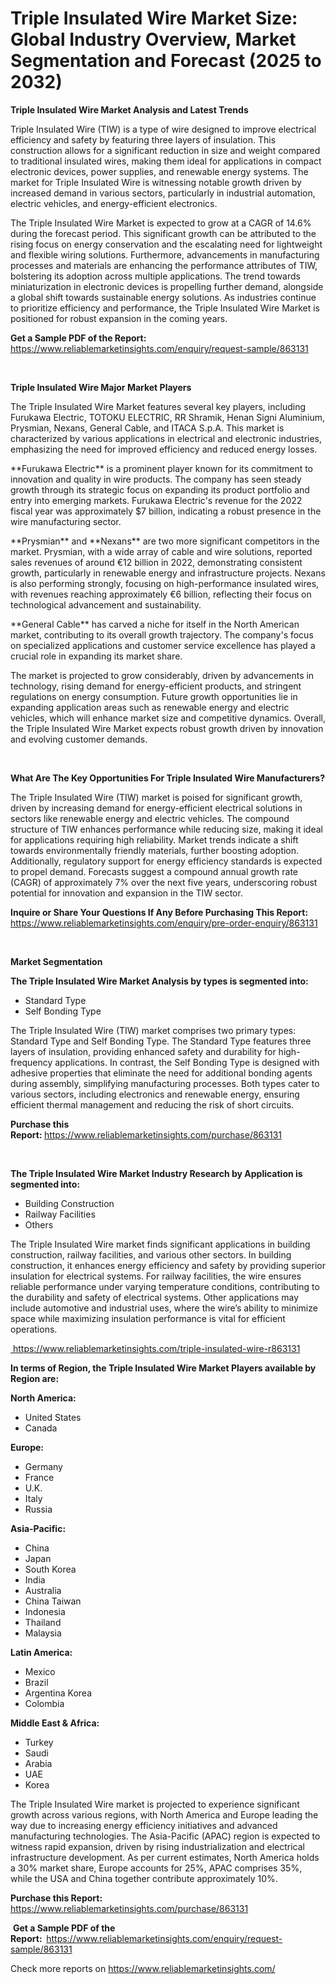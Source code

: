 <p><h1>Triple Insulated Wire Market Size: Global Industry Overview, Market Segmentation and Forecast (2025 to 2032)</h1></p><p><strong>Triple Insulated Wire Market Analysis and Latest Trends</strong></p>
<p><p>Triple Insulated Wire (TIW) is a type of wire designed to improve electrical efficiency and safety by featuring three layers of insulation. This construction allows for a significant reduction in size and weight compared to traditional insulated wires, making them ideal for applications in compact electronic devices, power supplies, and renewable energy systems. The market for Triple Insulated Wire is witnessing notable growth driven by increased demand in various sectors, particularly in industrial automation, electric vehicles, and energy-efficient electronics.</p><p>The Triple Insulated Wire Market is expected to grow at a CAGR of 14.6% during the forecast period. This significant growth can be attributed to the rising focus on energy conservation and the escalating need for lightweight and flexible wiring solutions. Furthermore, advancements in manufacturing processes and materials are enhancing the performance attributes of TIW, bolstering its adoption across multiple applications. The trend towards miniaturization in electronic devices is propelling further demand, alongside a global shift towards sustainable energy solutions. As industries continue to prioritize efficiency and performance, the Triple Insulated Wire Market is positioned for robust expansion in the coming years.</p></p>
<p><strong>Get a Sample PDF of the Report:&nbsp;</strong> <a href="https://www.reliablemarketinsights.com/enquiry/request-sample/863131?utm_campaign=2004&utm_medium=2&utm_source=Github&utm_content=ia&utm_term=30012025&utm_id=triple-insulated-wire">https://www.reliablemarketinsights.com/enquiry/request-sample/863131</a></p>
<p>&nbsp;</p>
<p><strong>Triple Insulated Wire Major Market Players</strong></p>
<p><p>The Triple Insulated Wire Market features several key players, including Furukawa Electric, TOTOKU ELECTRIC, RR Shramik, Henan Signi Aluminium, Prysmian, Nexans, General Cable, and ITACA S.p.A. This market is characterized by various applications in electrical and electronic industries, emphasizing the need for improved efficiency and reduced energy losses.</p><p>**Furukawa Electric** is a prominent player known for its commitment to innovation and quality in wire products. The company has seen steady growth through its strategic focus on expanding its product portfolio and entry into emerging markets. Furukawa Electric's revenue for the 2022 fiscal year was approximately $7 billion, indicating a robust presence in the wire manufacturing sector.</p><p>**Prysmian** and **Nexans** are two more significant competitors in the market. Prysmian, with a wide array of cable and wire solutions, reported sales revenues of around €12 billion in 2022, demonstrating consistent growth, particularly in renewable energy and infrastructure projects. Nexans is also performing strongly, focusing on high-performance insulated wires, with revenues reaching approximately €6 billion, reflecting their focus on technological advancement and sustainability.</p><p>**General Cable** has carved a niche for itself in the North American market, contributing to its overall growth trajectory. The company's focus on specialized applications and customer service excellence has played a crucial role in expanding its market share.</p><p>The market is projected to grow considerably, driven by advancements in technology, rising demand for energy-efficient products, and stringent regulations on energy consumption. Future growth opportunities lie in expanding application areas such as renewable energy and electric vehicles, which will enhance market size and competitive dynamics. Overall, the Triple Insulated Wire Market expects robust growth driven by innovation and evolving customer demands.</p></p>
<p>&nbsp;</p>
<p><strong>What Are The Key Opportunities For Triple Insulated Wire Manufacturers?</strong></p>
<p><p>The Triple Insulated Wire (TIW) market is poised for significant growth, driven by increasing demand for energy-efficient electrical solutions in sectors like renewable energy and electric vehicles. The compound structure of TIW enhances performance while reducing size, making it ideal for applications requiring high reliability. Market trends indicate a shift towards environmentally friendly materials, further boosting adoption. Additionally, regulatory support for energy efficiency standards is expected to propel demand. Forecasts suggest a compound annual growth rate (CAGR) of approximately 7% over the next five years, underscoring robust potential for innovation and expansion in the TIW sector.</p></p>
<p><strong>Inquire or Share Your Questions If Any Before Purchasing This Report:</strong> <a href="https://www.reliablemarketinsights.com/enquiry/pre-order-enquiry/863131?utm_campaign=2004&utm_medium=2&utm_source=Github&utm_content=ia&utm_term=30012025&utm_id=triple-insulated-wire">https://www.reliablemarketinsights.com/enquiry/pre-order-enquiry/863131</a></p>
<p>&nbsp;</p>
<p><strong>Market Segmentation</strong></p>
<p><strong>The Triple Insulated Wire Market Analysis by types is segmented into:</strong></p>
<p><ul><li>Standard Type</li><li>Self Bonding Type</li></ul></p>
<p><p>The Triple Insulated Wire (TIW) market comprises two primary types: Standard Type and Self Bonding Type. The Standard Type features three layers of insulation, providing enhanced safety and durability for high-frequency applications. In contrast, the Self Bonding Type is designed with adhesive properties that eliminate the need for additional bonding agents during assembly, simplifying manufacturing processes. Both types cater to various sectors, including electronics and renewable energy, ensuring efficient thermal management and reducing the risk of short circuits.</p></p>
<p><strong>Purchase this Report:&nbsp;</strong><a href="https://www.reliablemarketinsights.com/purchase/863131?utm_campaign=2004&utm_medium=2&utm_source=Github&utm_content=ia&utm_term=30012025&utm_id=triple-insulated-wire">https://www.reliablemarketinsights.com/purchase/863131</a></p>
<p>&nbsp;</p>
<p><strong>The Triple Insulated Wire Market Industry Research by Application is segmented into:</strong></p>
<p><ul><li>Building Construction</li><li>Railway Facilities</li><li>Others</li></ul></p>
<p><p>The Triple Insulated Wire market finds significant applications in building construction, railway facilities, and various other sectors. In building construction, it enhances energy efficiency and safety by providing superior insulation for electrical systems. For railway facilities, the wire ensures reliable performance under varying temperature conditions, contributing to the durability and safety of electrical systems. Other applications may include automotive and industrial uses, where the wire’s ability to minimize space while maximizing insulation performance is vital for efficient operations.</p></p>
<p><a href="https://www.reliablemarketinsights.com/triple-insulated-wire-r863131?utm_campaign=2004&utm_medium=2&utm_source=Github&utm_content=ia&utm_term=30012025&utm_id=triple-insulated-wire">&nbsp;https://www.reliablemarketinsights.com/triple-insulated-wire-r863131</a></p>
<p><strong>In terms of Region, the Triple Insulated Wire Market Players available by Region are:</strong></p>
<p>
    <p> <strong> North America: </strong>
        <ul>
            <li>United States</li>
            <li>Canada</li>
        </ul>
        </p> 
    <p> <strong> Europe: </strong>
        <ul>
            <li>Germany</li>
            <li>France</li>
            <li>U.K.</li>
            <li>Italy</li>
            <li>Russia</li>
        </ul>
        </p> 
    <p> <strong> Asia-Pacific: </strong>
        <ul>
            <li>China</li>
            <li>Japan</li>
            <li>South Korea</li>
            <li>India</li>
            <li>Australia</li>
            <li>China Taiwan</li>
            <li>Indonesia</li>
            <li>Thailand</li>
            <li>Malaysia</li>
        </ul>
        </p> 
    <p> <strong> Latin America: </strong>
        <ul>
            <li>Mexico</li>
            <li>Brazil</li>
            <li>Argentina Korea</li>
            <li>Colombia</li>
        </ul>
        </p> 
    <p> <strong> Middle East & Africa: </strong>
        <ul>
            <li>Turkey</li>
            <li>Saudi</li>
            <li>Arabia</li>
            <li>UAE</li>
            <li>Korea</li>
        </ul>
    </p>
    </p>
<p><p>The Triple Insulated Wire market is projected to experience significant growth across various regions, with North America and Europe leading the way due to increasing energy efficiency initiatives and advanced manufacturing technologies. The Asia-Pacific (APAC) region is expected to witness rapid expansion, driven by rising industrialization and electrical infrastructure development. As per current estimates, North America holds a 30% market share, Europe accounts for 25%, APAC comprises 35%, while the USA and China together contribute approximately 10%.</p></p>
<p><strong>Purchase this Report: </strong><a href="https://www.reliablemarketinsights.com/purchase/863131?utm_campaign=2004&utm_medium=2&utm_source=Github&utm_content=ia&utm_term=30012025&utm_id=triple-insulated-wire">https://www.reliablemarketinsights.com/purchase/863131</a></p>
<p>&nbsp;<strong>Get a Sample PDF of the Report:&nbsp;&nbsp;</strong><a href="https://www.reliablemarketinsights.com/enquiry/request-sample/863131?utm_campaign=2004&utm_medium=2&utm_source=Github&utm_content=ia&utm_term=30012025&utm_id=triple-insulated-wire">https://www.reliablemarketinsights.com/enquiry/request-sample/863131</a></p>
<p><strong></strong></p>
<p>Check more reports on <a href="https://www.reliablemarketinsights.com/?utm_campaign=2004&utm_medium=2&utm_source=Github&utm_content=ia&utm_term=30012025&utm_id=triple-insulated-wire">https://www.reliablemarketinsights.com/</a></p>